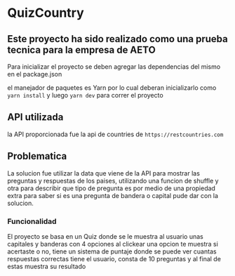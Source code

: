 # QuizCountry

## Este proyecto ha sido realizado como una prueba tecnica para la empresa de AETO

Para inicializar el proyecto se deben agregar las dependencias del mismo en el package.json

el manejador de paquetes es Yarn por lo cual deberan inicializarlo como 
```yarn install```
y luego 
```yarn dev``` para correr el proyecto

## API utilizada

la API proporcionada fue la api de countries de ```https://restcountries.com```

## Problematica

La solucion fue utilizar la data que viene de la API para mostrar las preguntas y respuestas de los paises, utilizando una funcion de shuffle y otra para describir que tipo de pregunta es por medio de una propiedad extra para saber
si es una pregunta de bandera o capital pude dar con la solucion.

### Funcionalidad

El proyecto se basa en un Quiz donde se le muestra al usuario unas capitales y banderas con 4 opciones 
al clickear una opcion te muestra si acertaste o no, tiene un sistema de puntaje donde se puede ver cuantas
respuestas correctas tiene el usuario, consta de 10 preguntas y al final de estas muestra su resultado
